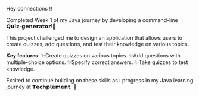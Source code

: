 Hey connections !!

Completed Week 1 of my Java journey by developing a command-line 𝗤𝘂𝗶𝘇-𝗴𝗲𝗻𝗲𝗿𝗮𝘁𝗼𝗿!🚀

This project challenged me to design an application that allows users to create quizzes, add questions, and test their knowledge on various topics.

𝐊𝐞𝐲 𝐟𝐞𝐚𝐭𝐮𝐫𝐞𝐬:
✨Create quizzes on various topics.
✨Add questions with multiple-choice options.
✨Specify correct answers.
✨Take quizzes to test knowledge.

Excited to continue building on these skills as I progress in my Java learning journey at 
𝗧𝗲𝗰𝗵𝗽𝗹𝗲𝗺𝗲𝗻𝘁. 🚀
